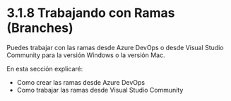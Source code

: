# 3.1.8 Trabajando con Ramas (Branches)

Puedes trabajar con las ramas desde Azure DevOps o desde Visual Studio Community para la versión Windows o la versión Mac.&#x20;

En esta sección explicaré:

* Como crear las ramas desde Azure DevOps
* Como trabajar las ramas desde Visual Studio Community
